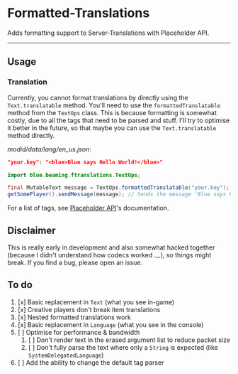 # Formatted-Translations

Adds formatting support to Server-Translations with Placeholder API.

---

## Usage

### Translation

Currently, you cannot format translations by directly using the `Text.translatable` method.
You'll need to use the `formattedTranslatable` method from the `TextOps` class. This is because formatting is somewhat
costly, due to all the tags that need to be parsed and stuff. I'll try to optimise it better in the future, so that
maybe you can use the `Text.translatable` method directly.

_modid/data/lang/en_us.json_:
```json
"your.key": "<blue>Blue says Hello World!</blue>"
```

```java
import blue.beaming.ftranslations.TextOps;

final MutableText message = TextOps.formattedTranslatable("your.key");
getSomePlayer().sendMessage(message); // Sends the message 'Blue says Hello World!' in blue.
```

For a list of tags, see [Placeholder API](https://github.com/Patbox/TextPlaceholderAPI)'s documentation.

## Disclaimer

This is really early in development and also somewhat hacked together (because I didn't understand how codecs worked
\.\_\.), so things might break. If you find a bug, please open an issue.

## To do
1. [x] Basic replacement in `Text` (what you see in-game)
2. [x] Creative players don't break item translations
3. [x] Nested formatted translations work
4. [x] Basic replacement in `Language` (what you see in the console)
5. [ ] Optimise for performance & bandwidth
   1. [ ] Don't render text in the erased argument list to reduce packet size
   2. [ ] Don't fully parse the text where only a `String` is expected (like `SystemDelegatedLanguage`)
6. [ ] Add the ability to change the default tag parser
